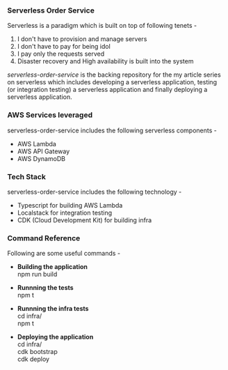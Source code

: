 <h3>Serverless Order Service</h3>

Serverless is a paradigm which is built on top of following tenets -
1. I don't have to provision and manage servers
2. I don't have to pay for being idol
3. I pay only the requests served
4. Disaster recovery and High availability is built into the system

*serverless-order-service* is the backing repository for the my article series on serverless which includes developing a serverless application, testing (or integration testing) a serverless application and finally deploying a serverless application.

<h3>AWS Services leveraged</h3>

serverless-order-service includes the following serverless components -

- AWS Lambda
- AWS API Gateway
- AWS DynamoDB

<h3>Tech Stack</h3>

serverless-order-service includes the following technology -

- Typescript for building AWS Lambda
- Localstack for integration testing
- CDK (Cloud Development Kit) for building infra

<h3>Command Reference</h3>

Following are some useful commands - 

- **Building the application**
  <br> npm run build </br>

- **Runnning the tests**
  <br> npm t </br>

- **Runnning the infra tests**
  <br> cd infra/ </br>
  npm t

- **Deploying the application**
  <br> cd infra/ </br>
  cdk bootstrap 
  <br> cdk deploy </br>
